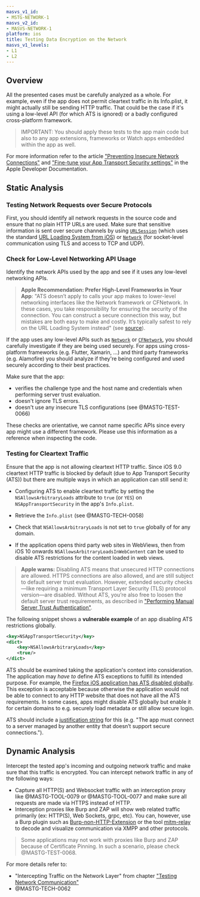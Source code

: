 ```yaml
---
masvs_v1_id:
- MSTG-NETWORK-1
masvs_v2_id:
- MASVS-NETWORK-1
platform: ios
title: Testing Data Encryption on the Network
masvs_v1_levels:
- L1
- L2
---
```


## Overview

All the presented cases must be carefully analyzed as a whole. For example, even if the app does not permit cleartext traffic in its Info.plist, it might actually still be sending HTTP traffic. That could be the case if it's using a low-level API (for which ATS is ignored) or a badly configured cross-platform framework.

> IMPORTANT: You should apply these tests to the app main code but also to any app extensions, frameworks or Watch apps embedded within the app as well.

For more information refer to the article ["Preventing Insecure Network Connections"](https://developer.apple.com/documentation/security/preventing_insecure_network_connections) and ["Fine-tune your App Transport Security settings"](https://developer.apple.com/news/?id=jxky8h89) in the Apple Developer Documentation.

## Static Analysis

### Testing Network Requests over Secure Protocols

First, you should identify all network requests in the source code and ensure that no plain HTTP URLs are used. Make sure that sensitive information is sent over secure channels by using [`URLSession`](https://developer.apple.com/documentation/foundation/urlsession) (which uses the standard [URL Loading System from iOS](https://developer.apple.com/documentation/foundation/url_loading_system)) or [`Network`](https://developer.apple.com/documentation/network) (for socket-level communication using TLS and access to TCP and UDP).

### Check for Low-Level Networking API Usage

Identify the network APIs used by the app and see if it uses any low-level networking APIs.

> **Apple Recommendation: Prefer High-Level Frameworks in Your App**: "ATS doesn’t apply to calls your app makes to lower-level networking interfaces like the Network framework or CFNetwork. In these cases, you take responsibility for ensuring the security of the connection. You can construct a secure connection this way, but mistakes are both easy to make and costly. It’s typically safest to rely on the URL Loading System instead" (see [source](https://developer.apple.com/documentation/security/preventing_insecure_network_connections)).

If the app uses any low-level APIs such as [`Network`](https://developer.apple.com/documentation/network) or [`CFNetwork`](https://developer.apple.com/documentation/cfnetwork), you should carefully investigate if they are being used securely. For apps using cross-platform frameworks (e.g. Flutter, Xamarin, ...) and third party frameworks (e.g. Alamofire) you should analyze if they're being configured and used securely according to their best practices.

Make sure that the app:

- verifies the challenge type and the host name and credentials when performing server trust evaluation.
- doesn't ignore TLS errors.
- doesn't use any insecure TLS configurations (see @MASTG-TEST-0066)

These checks are orientative, we cannot name specific APIs since every app might use a different framework. Please use this information as a reference when inspecting the code.

### Testing for Cleartext Traffic

Ensure that the app is not allowing cleartext HTTP traffic. Since iOS 9.0 cleartext HTTP traffic is blocked by default (due to App Transport Security (ATS)) but there are multiple ways in which an application can still send it:

- Configuring ATS to enable cleartext traffic by setting the `NSAllowsArbitraryLoads` attribute to `true` (or `YES`) on `NSAppTransportSecurity` in the app's `Info.plist`.
- Retrieve the `Info.plist` (see @MASTG-TECH-0058)
- Check that `NSAllowsArbitraryLoads` is not set to `true` globally of for any domain.

- If the application opens third party web sites in WebViews, then from iOS 10 onwards `NSAllowsArbitraryLoadsInWebContent` can be used to disable ATS restrictions for the content loaded in web views.

> **Apple warns:** Disabling ATS means that unsecured HTTP connections are allowed. HTTPS connections are also allowed, and are still subject to default server trust evaluation. However, extended security checks—like requiring a minimum Transport Layer Security (TLS) protocol version—are disabled. Without ATS, you’re also free to loosen the default server trust requirements, as described in ["Performing Manual Server Trust Authentication"](https://developer.apple.com/documentation/foundation/url_loading_system/handling_an_authentication_challenge/performing_manual_server_trust_authentication).

The following snippet shows a **vulnerable example** of an app disabling ATS restrictions globally.

```xml
<key>NSAppTransportSecurity</key>
<dict>
    <key>NSAllowsArbitraryLoads</key>
    <true/>
</dict>
```

ATS should be examined taking the application's context into consideration. The application may _have to_ define ATS exceptions to fulfill its intended purpose. For example, the [Firefox iOS application has ATS disabled globally](https://github.com/mozilla-mobile/firefox-ios/blob/v97.0/Client/Info.plist#L82). This exception is acceptable because otherwise the application would not be able to connect to any HTTP website that does not have all the ATS requirements. In some cases, apps might disable ATS globally but enable it for certain domains to e.g. securely load metadata or still allow secure login.

ATS should include a [justification string](https://developer.apple.com/documentation/security/preventing_insecure_network_connections#3138036) for this (e.g. "The app must connect to a server managed by another entity that doesn’t support secure connections.").

## Dynamic Analysis

Intercept the tested app's incoming and outgoing network traffic and make sure that this traffic is encrypted. You can intercept network traffic in any of the following ways:

- Capture all HTTP(S) and Websocket traffic with an interception proxy like @MASTG-TOOL-0079 or @MASTG-TOOL-0077 and make sure all requests are made via HTTPS instead of HTTP.
- Interception proxies like Burp and ZAP will show web related traffic primarily (ex: HTTP(S), Web Sockets, grpc, etc). You can, however, use a Burp plugin such as [Burp-non-HTTP-Extension](https://github.com/summitt/Burp-Non-HTTP-Extension "Burp-non-HTTP-Extension") or the tool [mitm-relay](https://github.com/jrmdev/mitm_relay "mitm-relay") to decode and visualize communication via XMPP and other protocols.

> Some applications may not work with proxies like Burp and ZAP because of Certificate Pinning. In such a scenario, please check @MASTG-TEST-0068.

For more details refer to:

- "Intercepting Traffic on the Network Layer" from chapter ["Testing Network Communication"](../../../Document/0x04f-Testing-Network-Communication.md#intercepting-traffic-on-the-network-layer)
- @MASTG-TECH-0062
